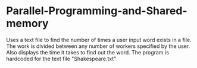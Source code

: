 # Parallel-Programming-and-Shared-memory

Uses a text file to find the number of times a user input word exists in a file. The work is divided between any number of workers
specified by the user. 
Also displays the time it takes to find out the word. 
The program is hardcoded for the text file "Shakespeare.txt"
